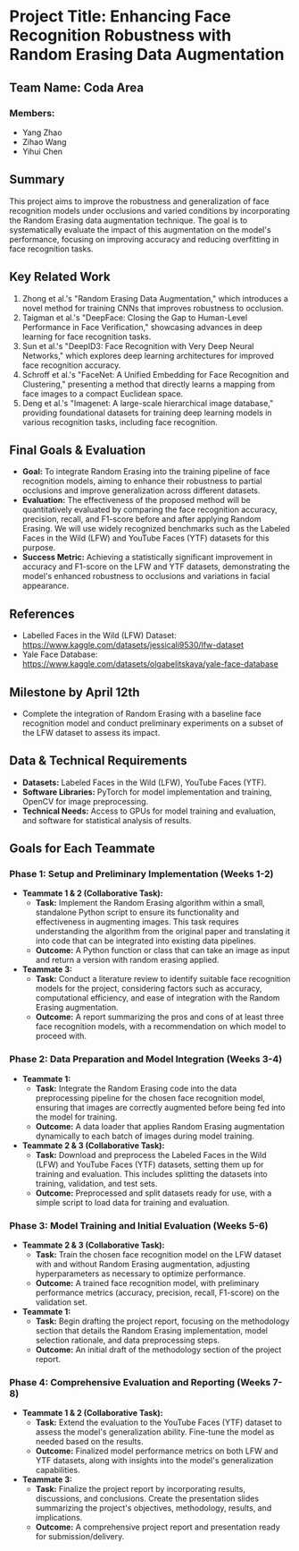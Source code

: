 # Project Title: Enhancing Face Recognition Robustness with Random Erasing Data Augmentation

## Team Name: Coda Area

### Members:
- Yang Zhao
- Zihao Wang
- Yihui Chen

## Summary
This project aims to improve the robustness and generalization of face recognition models under occlusions and varied conditions by incorporating the Random Erasing data augmentation technique. The goal is to systematically evaluate the impact of this augmentation on the model's performance, focusing on improving accuracy and reducing overfitting in face recognition tasks.

## Key Related Work
1. Zhong et al.'s "Random Erasing Data Augmentation," which introduces a novel method for training CNNs that improves robustness to occlusion.
2. Taigman et al.'s "DeepFace: Closing the Gap to Human-Level Performance in Face Verification," showcasing advances in deep learning for face recognition tasks.
3. Sun et al.'s "DeepID3: Face Recognition with Very Deep Neural Networks," which explores deep learning architectures for improved face recognition accuracy.
4. Schroff et al.'s "FaceNet: A Unified Embedding for Face Recognition and Clustering," presenting a method that directly learns a mapping from face images to a compact Euclidean space.
5. Deng et al.'s "Imagenet: A large-scale hierarchical image database," providing foundational datasets for training deep learning models in various recognition tasks, including face recognition.

## Final Goals & Evaluation
- **Goal:** To integrate Random Erasing into the training pipeline of face recognition models, aiming to enhance their robustness to partial occlusions and improve generalization across different datasets.
- **Evaluation:** The effectiveness of the proposed method will be quantitatively evaluated by comparing the face recognition accuracy, precision, recall, and F1-score before and after applying Random Erasing. We will use widely recognized benchmarks such as the Labeled Faces in the Wild (LFW) and YouTube Faces (YTF) datasets for this purpose.
- **Success Metric:** Achieving a statistically significant improvement in accuracy and F1-score on the LFW and YTF datasets, demonstrating the model's enhanced robustness to occlusions and variations in facial appearance.

## References
- Labelled Faces in the Wild (LFW) Dataset: https://www.kaggle.com/datasets/jessicali9530/lfw-dataset
- Yale Face Database: https://www.kaggle.com/datasets/olgabelitskaya/yale-face-database

## Milestone by April 12th
- Complete the integration of Random Erasing with a baseline face recognition model and conduct preliminary experiments on a subset of the LFW dataset to assess its impact.

## Data & Technical Requirements
- **Datasets:** Labeled Faces in the Wild (LFW), YouTube Faces (YTF).
- **Software Libraries:** PyTorch for model implementation and training, OpenCV for image preprocessing.
- **Technical Needs:** Access to GPUs for model training and evaluation, and software for statistical analysis of results.

## Goals for Each Teammate
### Phase 1: Setup and Preliminary Implementation (Weeks 1-2)
- **Teammate 1 & 2 (Collaborative Task):**
  - **Task:** Implement the Random Erasing algorithm within a small, standalone Python script to ensure its functionality and effectiveness in augmenting images. This task requires understanding the algorithm from the original paper and translating it into code that can be integrated into existing data pipelines.
  - **Outcome:** A Python function or class that can take an image as input and return a version with random erasing applied.
- **Teammate 3:**
  - **Task:** Conduct a literature review to identify suitable face recognition models for the project, considering factors such as accuracy, computational efficiency, and ease of integration with the Random Erasing augmentation.
  - **Outcome:** A report summarizing the pros and cons of at least three face recognition models, with a recommendation on which model to proceed with.

### Phase 2: Data Preparation and Model Integration (Weeks 3-4)
- **Teammate 1:**
  - **Task:** Integrate the Random Erasing code into the data preprocessing pipeline for the chosen face recognition model, ensuring that images are correctly augmented before being fed into the model for training.
  - **Outcome:** A data loader that applies Random Erasing augmentation dynamically to each batch of images during model training.
- **Teammate 2 & 3 (Collaborative Task):**
  - **Task:** Download and preprocess the Labeled Faces in the Wild (LFW) and YouTube Faces (YTF) datasets, setting them up for training and evaluation. This includes splitting the datasets into training, validation, and test sets.
  - **Outcome:** Preprocessed and split datasets ready for use, with a simple script to load data for training and evaluation.

### Phase 3: Model Training and Initial Evaluation (Weeks 5-6)
- **Teammate 2 & 3 (Collaborative Task):**
  - **Task:** Train the chosen face recognition model on the LFW dataset with and without Random Erasing augmentation, adjusting hyperparameters as necessary to optimize performance.
  - **Outcome:** A trained face recognition model, with preliminary performance metrics (accuracy, precision, recall, F1-score) on the validation set.
- **Teammate 1:**
  - **Task:** Begin drafting the project report, focusing on the methodology section that details the Random Erasing implementation, model selection rationale, and data preprocessing steps.
  - **Outcome:** An initial draft of the methodology section of the project report.

### Phase 4: Comprehensive Evaluation and Reporting (Weeks 7-8)
- **Teammate 1 & 2 (Collaborative Task):**
  - **Task:** Extend the evaluation to the YouTube Faces (YTF) dataset to assess the model's generalization ability. Fine-tune the model as needed based on the results.
  - **Outcome:** Finalized model performance metrics on both LFW and YTF datasets, along with insights into the model's generalization capabilities.
- **Teammate 3:**
  - **Task:** Finalize the project report by incorporating results, discussions, and conclusions. Create the presentation slides summarizing the project's objectives, methodology, results, and implications.
  - **Outcome:** A comprehensive project report and presentation ready for submission/delivery.
